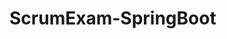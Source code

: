 # ScrumExam-SpringBoot
<a href= "https://drive.google.com/file/d/1WE2bQTtc28ip4PQuf7gFmgQ096j9JdC3/view?usp=share_link">

